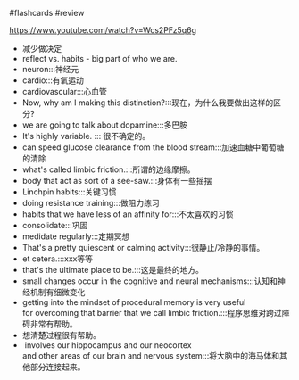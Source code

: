 #flashcards 
#review

https://www.youtube.com/watch?v=Wcs2PFz5q6g
- 减少做决定
- reflect  vs. habits - big part of who we are.
- neuron:::神经元
- cardio:::有氧运动
- cardiovascular:::心血管
- Now, why am I making this distinction?:::现在，为什么我要做出这样的区分?
- we are going to talk about dopamine:::多巴胺
- It's highly variable. ::: 很不确定的。
- can speed glucose clearance from the blood stream:::加速血糖中葡萄糖的清除
- what's called limbic friction.:::所谓的边缘摩擦。
- body that act as sort of a see-saw.:::身体有一些摇摆
- Linchpin habits:::关键习惯
- doing resistance training:::做阻力练习
- habits that we have less of an affinity for:::不太喜欢的习惯
- consolidate:::巩固
- medidate regularly:::定期冥想
- That's a pretty quiescent or calming activity:::很静止/冷静的事情。
- et cetera.:::xxx等等
- that's the ultimate place to be.:::这是最终的地方。
- small changes occur in the cognitive and neural mechanisms:::认知和神经机制有细微变化
- getting into the mindset of procedural memory is very useful for overcoming that barrier that we call limbic friction.:::程序思维对跨过障碍非常有帮助。
- 想清楚过程很有帮助。
-  involves our hippocampus and our neocortex and other areas of our brain and nervous system:::将大脑中的海马体和其他部分连接起来。
